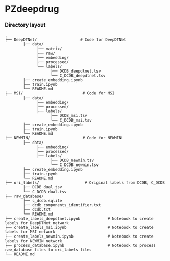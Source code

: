 # PZdeepdrug

### Directory layout

    .
    ├── DeepDTNet/                   # Code for DeepDTNet
            ├── data/
                  ├── matrix/
                  ├── raw/
                  ├── embedding/
                  ├── processed/
                  └── labels/
                        ├── DCDB_deepdtnet.tsv
                        └── C_DCDB_deepdtnet.tsv
            ├── create_embedding.ipynb
            ├── train.ipynb
            └── README.md
    ├── MSI/                          # Code for MSI
            ├── data/
                  ├── embedding/
                  ├── processed/
                  ├── labels/
                        ├── DCDB_msi.tsv
                        └── C_DCDB_msi.tsv
            ├── create_embedding.ipynb
            ├── train.ipynb
            └── README.md
    ├── NEWMIN/                       # Code for NEWMIN
            ├── data/
                  ├── embedding/
                  ├── processed/
                  ├── labels/
                        ├── DCDB_newmin.tsv
                        └── C_DCDB_newmin.tsv
            ├── create_embedding.ipynb
            ├── train.ipynb
            └── README.md
    ├── ori_labels/                    # Original labels from DCDB, C_DCDB
            ├── DCDB_dual.tsv
            └── C_DCDB_dual.tsv
    ├── raw_database/
            ├── c_dcdb.sqlite
            ├── dcdb_components_identifier.txt
            ├── dcdb.txt
            └── README.md
    ├── create_labels_deepdtnet.ipynb            # Notebook to create labels for DeepDTNet network
    ├── create_labels_msi.ipynb                  # Notebook to create labels for MSI network
    ├── create_labels_newmin.ipynb               # Notebook to create labels for NEWMIN network
    ├── process_database.ipynb                   # Notebook to process raw_database files to ori_labels files
    └── README.md
